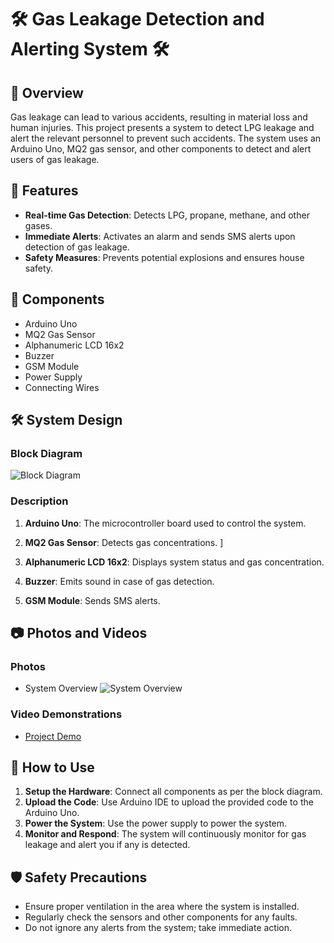 # 🛠️ Gas Leakage Detection and Alerting System 🛠️

## 📖 Overview
Gas leakage can lead to various accidents, resulting in material loss and human injuries. This project presents a system to detect LPG leakage and alert the relevant personnel to prevent such accidents. The system uses an Arduino Uno, MQ2 gas sensor, and other components to detect and alert users of gas leakage.

## 🚀 Features
- **Real-time Gas Detection**: Detects LPG, propane, methane, and other gases.
- **Immediate Alerts**: Activates an alarm and sends SMS alerts upon detection of gas leakage.
- **Safety Measures**: Prevents potential explosions and ensures house safety.

## 🧰 Components
- Arduino Uno
- MQ2 Gas Sensor
- Alphanumeric LCD 16x2
- Buzzer
- GSM Module
- Power Supply
- Connecting Wires

## 🛠️ System Design
### Block Diagram
![Block Diagram](path/to/your/block-diagram-image.png)

### Description
1. **Arduino Uno**: The microcontroller board used to control the system.
   
2. **MQ2 Gas Sensor**: Detects gas concentrations.
   ]
3. **Alphanumeric LCD 16x2**: Displays system status and gas concentration.
   
4. **Buzzer**: Emits sound in case of gas detection.
   
5. **GSM Module**: Sends SMS alerts.
  

## 📷 Photos and Videos
### Photos
- System Overview
  ![System Overview](path/to/your/system-overview-image.png)


### Video Demonstrations
- [Project Demo](https://path/to/your/demo-video.mp4)

## 📜 How to Use
1. **Setup the Hardware**: Connect all components as per the block diagram.
2. **Upload the Code**: Use Arduino IDE to upload the provided code to the Arduino Uno.
3. **Power the System**: Use the power supply to power the system.
4. **Monitor and Respond**: The system will continuously monitor for gas leakage and alert you if any is detected.

## 🛡️ Safety Precautions
- Ensure proper ventilation in the area where the system is installed.
- Regularly check the sensors and other components for any faults.
- Do not ignore any alerts from the system; take immediate action.


